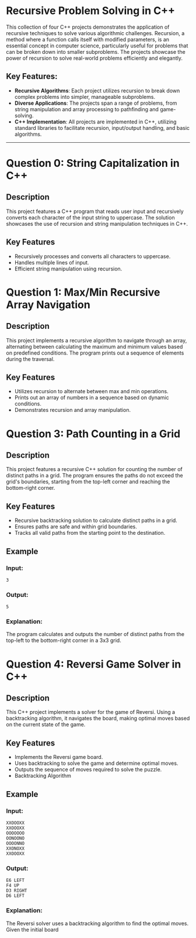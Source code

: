 # Recursive Problem Solving in C++

This collection of four C++ projects demonstrates the application of recursive techniques to solve various algorithmic challenges. Recursion, a method where a function calls itself with modified parameters, is an essential concept in computer science, particularly useful for problems that can be broken down into smaller subproblems. The projects showcase the power of recursion to solve real-world problems efficiently and elegantly.

## Key Features:
- **Recursive Algorithms**: Each project utilizes recursion to break down complex problems into simpler, manageable subproblems.
- **Diverse Applications**: The projects span a range of problems, from string manipulation and array processing to pathfinding and game-solving.
- **C++ Implementation**: All projects are implemented in C++, utilizing standard libraries to facilitate recursion, input/output handling, and basic algorithms.

---


# Question 0: String Capitalization in C++

## Description
This project features a C++ program that reads user input and recursively converts each character of the input string to uppercase. The solution showcases the use of recursion and string manipulation techniques in C++.

## Key Features
- Recursively processes and converts all characters to uppercase.
- Handles multiple lines of input.
- Efficient string manipulation using recursion.

# Question 1: Max/Min Recursive Array Navigation

## Description
This project implements a recursive algorithm to navigate through an array, alternating between calculating the maximum and minimum values based on predefined conditions. The program prints out a sequence of elements during the traversal.

## Key Features
- Utilizes recursion to alternate between max and min operations.
- Prints out an array of numbers in a sequence based on dynamic conditions.
- Demonstrates recursion and array manipulation.

# Question 3: Path Counting in a Grid

## Description
This project features a recursive C++ solution for counting the number of distinct paths in a grid. The program ensures the paths do not exceed the grid's boundaries, starting from the top-left corner and reaching the bottom-right corner.

## Key Features
- Recursive backtracking solution to calculate distinct paths in a grid.
- Ensures paths are safe and within grid boundaries.
- Tracks all valid paths from the starting point to the destination.
## Example

### Input:

    3


### Output:

    5


### Explanation:
The program calculates and outputs the number of distinct paths from the top-left to the bottom-right corner in a 3x3 grid.

# Question 4: Reversi Game Solver in C++

## Description
This C++ project implements a solver for the game of Reversi. Using a backtracking algorithm, it navigates the board, making optimal moves based on the current state of the game.

## Key Features
- Implements the Reversi game board.
- Uses backtracking to solve the game and determine optimal moves.
- Outputs the sequence of moves required to solve the puzzle.
- Backtracking Algorithm

## Example

### Input:

    XXOOOXX
    XXOOOXX
    OOOOOOO
    OONOONO
    OOOONNO
    XXONOXX
    XXOOOXX


### Output:

    E6 LEFT
    F4 UP
    D3 RIGHT
    D6 LEFT


### Explanation:
The Reversi solver uses a backtracking algorithm to find the optimal moves. Given the initial board